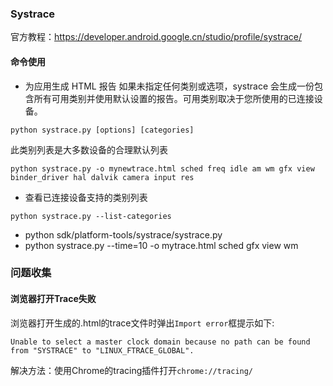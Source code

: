 ### Systrace
官方教程：https://developer.android.google.cn/studio/profile/systrace/
#### 命令使用
- 为应用生成 HTML 报告
如果未指定任何类别或选项，systrace 会生成一份包含所有可用类别并使用默认设置的报告。可用类别取决于您所使用的已连接设备。
```
python systrace.py [options] [categories]
```
此类别列表是大多数设备的合理默认列表
```
python systrace.py -o mynewtrace.html sched freq idle am wm gfx view binder_driver hal dalvik camera input res
```

- 查看已连接设备支持的类别列表
```
python systrace.py --list-categories
```
- python sdk/platform-tools/systrace/systrace.py 
- python systrace.py --time=10 -o mytrace.html sched gfx view wm

### 问题收集
#### 浏览器打开Trace失败
浏览器打开生成的.html的trace文件时弹出`Import error`框提示如下:
```
Unable to select a master clock domain because no path can be found from "SYSTRACE" to "LINUX_FTRACE_GLOBAL".
```
解决方法：使用Chrome的tracing插件打开`chrome://tracing/`
